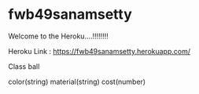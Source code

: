# fwb49sanamsetty

Welcome to the Heroku....!!!!!!!!

Heroku Link : https://fwb49sanamsetty.herokuapp.com/

Class ball

color(string)
material(string)
cost(number)